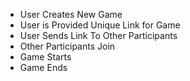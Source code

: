 * User Creates New Game
* User is Provided Unique Link for Game
* User Sends Link To Other Participants
* Other Participants Join
* Game Starts
* Game Ends
